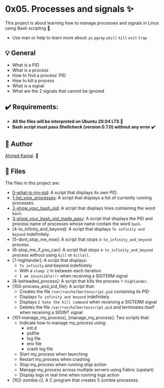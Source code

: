 # 0x05. Processes and signals :sparkles:
This project is about learning how to manage processes and signals in Linux using Bash scripting 🐚.

- Use man or help to learn more about:
`ps`
`pgrep`
`pkill`
`kill`
`exit`
`trap`

## :bulb: General 
- What is a PID
- What is a process
- How to find a process’ PID
- How to kill a process
- What is a signal
- What are the 2 signals that cannot be ignored

## :heavy_check_mark: Requirements:
- **All the files will be interpreted on Ubuntu 20.04 LTS 🐧**
- **Bash script must pass Shellcheck (version 0.7.0) without any error ✔️**

## :bust_in_silhouette: Author
[Ahmed Kamal](https://github.com/ahmedmkamal313). 👋

## :file_folder: Files 
The files in this project are:

- [0-what-is-my-pid](https://github.com/ahmedmkamal313/alx-system_engineering-devops/blob/master/0x05-processes_and_signals/0-what-is-my-pid): A script that displays its own PID.
- [1-list_your_processes](https://github.com/ahmedmkamal313/alx-system_engineering-devops/blob/master/0x05-processes_and_signals/1-list_your_processes): A script that displays a list of currently running processes.
- [2-show_your_bash_pid](https://github.com/ahmedmkamal313/alx-system_engineering-devops/blob/master/0x05-processes_and_signals/2-show_your_bash_pid): A script that displays lines containing the word `bash`.
- [3-show_your_bash_pid_made_easy](https://github.com/ahmedmkamal313/alx-system_engineering-devops/blob/master/0x05-processes_and_signals/3-show_your_bash_pid_made_easy): A script that displays the PID and process name of processes whose name contain the word `bash`.
- [4-to_infinity_and_beyond]: A script that displays `To infinity and beyond` indefinitely.
- [5-dont_stop_me_now]: A script that stops `4-to_infinity_and_beyond` process.
- [6-stop_me_if_you_can]: A script that stops `4-to_infinity_and_beyond` process without using `kill` or `killall`.
- [7-highlander]: A script that displays:
  - `To infinity` and beyond indefinitely
  - With a `sleep 2` in between each iteration
  - `I am invincible!!!` when receiving a SIGTERM signal
- [8-beheaded_process]: A script that kills the process `7-highlander`.
- [100-process_and_pid_file]: A script that:
  - Creates the file `/var/run/holbertonscript.pid` containing its PID
  - Displays `To infinity and beyond` indefinitely
  - Displays `I hate the kill command` when receiving a SIGTERM signal
  - Deletes the file `/var/run/holbertonscript.pid` and terminates itself when receiving a SIGINT signal
- [101-manage_my_process], [manage_my_process]: Two scripts that:
  - Indicate how to manage my_process using:
    - init.d
    - pidfile
    - log file
    - env file
    - crash log file
  - Start my_process when launching
  - Restart my_process when crashing
  - Stop my_process when running stop action
  - Manage my_process across multiple servers using Fabric (upstart)
  - Display logs in real time when running logs action
- [102-zombie.c]: A C program that creates 5 zombie processes.
